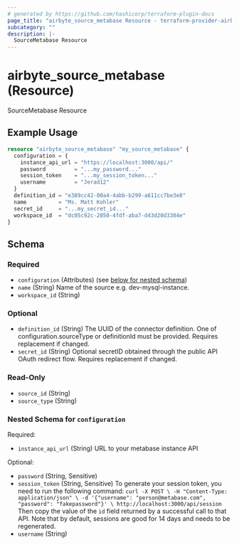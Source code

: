 ```yaml
---
# generated by https://github.com/hashicorp/terraform-plugin-docs
page_title: "airbyte_source_metabase Resource - terraform-provider-airbyte"
subcategory: ""
description: |-
  SourceMetabase Resource
---
```


# airbyte_source_metabase (Resource)

SourceMetabase Resource

## Example Usage

```terraform
resource "airbyte_source_metabase" "my_source_metabase" {
  configuration = {
    instance_api_url = "https://localhost:3000/api/"
    password         = "...my_password..."
    session_token    = "...my_session_token..."
    username         = "Jerad12"
  }
  definition_id = "e389cc42-00a4-4abb-b299-a611cc7be3e8"
  name          = "Ms. Matt Kohler"
  secret_id     = "...my_secret_id..."
  workspace_id  = "dc05c92c-2050-4fdf-aba7-d43d20d3384e"
}
```

<!-- schema generated by tfplugindocs -->
## Schema

### Required

- `configuration` (Attributes) (see [below for nested schema](#nestedatt--configuration))
- `name` (String) Name of the source e.g. dev-mysql-instance.
- `workspace_id` (String)

### Optional

- `definition_id` (String) The UUID of the connector definition. One of configuration.sourceType or definitionId must be provided. Requires replacement if changed.
- `secret_id` (String) Optional secretID obtained through the public API OAuth redirect flow. Requires replacement if changed.

### Read-Only

- `source_id` (String)
- `source_type` (String)

<a id="nestedatt--configuration"></a>
### Nested Schema for `configuration`

Required:

- `instance_api_url` (String) URL to your metabase instance API

Optional:

- `password` (String, Sensitive)
- `session_token` (String, Sensitive) To generate your session token, you need to run the following command: ``` curl -X POST \
  -H "Content-Type: application/json" \
  -d '{"username": "person@metabase.com", "password": "fakepassword"}' \
  http://localhost:3000/api/session
``` Then copy the value of the `id` field returned by a successful call to that API.
Note that by default, sessions are good for 14 days and needs to be regenerated.
- `username` (String)


